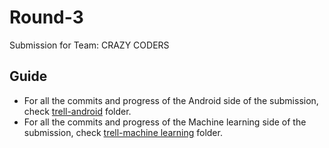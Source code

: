 # Round-3
Submission for Team: CRAZY CODERS

## Guide
- For all the commits and progress of the Android side of the submission, check [trell-android](https://github.com/anna4j/Round-3/tree/main/trell-android) folder.
- For all the commits and progress of the Machine learning side of the submission, check [trell-machine learning](https://github.com/anna4j/Round-3/tree/main/trell-machine%20learning) folder.
